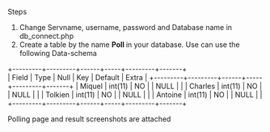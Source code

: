 Steps 

1) Change Servname, username, password and Database name in db_connect.php
2) Create a table by the name <b> Poll </b> in your database.
   Use can use the following Data-schema 
   
+---------+---------+------+-----+---------+-------+<br />
| Field   | Type    | Null | Key | Default | Extra |
+---------+---------+------+-----+---------+-------+
| Miquel  | int(11) | NO   |     | NULL    |       |
| Charles | int(11) | NO   |     | NULL    |       |
| Tolkien | int(11) | NO   |     | NULL    |       |
| Antoine | int(11) | NO   |     | NULL    |       |
+---------+---------+------+-----+---------+-------+

Polling page and result screenshots are attached 
